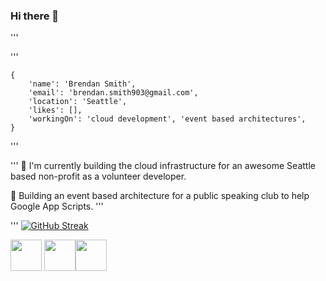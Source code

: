 ### Hi there 👋
'''

'''
```
{
    'name': 'Brendan Smith',
    'email': 'brendan.smith903@gmail.com',
    'location': 'Seattle',
    'likes': [],
    'workingOn': 'cloud development', 'event based architectures', 
}
```
'''

'''
🔷 I'm currently building the cloud infrastructure for an awesome Seattle based non-profit as a volunteer developer.

🔷 Building an event based architecture for a public speaking club to help Google App Scripts.
'''

'''
[![GitHub Streak](https://github-readme-streak-stats.herokuapp.com?user=brendobrendo)](https://git.io/streak-stats)

<a href="https://www.linkedin.com/in/brendan-smith-2896a5172/" target="blank"><img align="center" src="https://simpleicons.org/icons/linkedin.svg" height="50" /></a> <a href="https://www.instagram.com/brendansmith903/?hl=en" target="blank"><img align="center" src="https://simpleicons.org/icons/instagram.svg" height="50" /></a><a href="https://leetcode.com/problemset/all/" target="blank"><img align="center" src="https://simpleicons.org/icons/leetcode.svg" height="50" />






